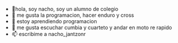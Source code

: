 - 👋hola, soy nacho, soy un alumno de colegio
- 👀 me gusta la programacion, hacer enduro y cross
- 🌱 estoy aprendiendo programacion
- 💞️ me gusta escuchar cumbia y cuarteto y andar en moto re rapido
- 📫 escribime a nacho_jantzonr

<!---
nachojantzon/nachojantzon is a ✨ special ✨ repository because its `README.md` (this file) appears on your GitHub profile.
You can click the Preview link to take a look at your changes.
--->
